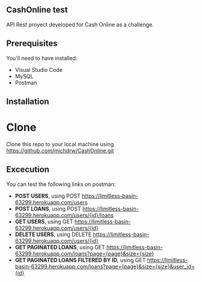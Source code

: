 ## CashOnline test
API Rest proyect developed for Cash Online as a challenge.

## Prerequisites
You'll need to have installed:
* Visual Studio Code
* MySQL
* Postman

## Installation
# Clone
Clone this repo to your local machine using https://github.com/michdrw/CashOnline.git

## Excecution
You can test the following links on postman:
* **POST USERS**, using POST https://limitless-basin-63299.herokuapp.com/users
* **POST LOANS**, using POST https://limitless-basin-63299.herokuapp.com/users/{id}/loans
* **GET USERS**, using GET https://limitless-basin-63299.herokuapp.com/users/{id}
* **DELETE USERS**, using DELETE https://limitless-basin-63299.herokuapp.com/users/{id}
* **GET PAGINATED LOANS**, using GET https://limitless-basin-63299.herokuapp.com/loans?page={page}&size={size}
* **GET PAGINATED LOANS FILTERED BY ID**, using GET https://limitless-basin-63299.herokuapp.com/loans?page={page}&size={size}&user_id={id}









